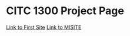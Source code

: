 # CITC 1300 Project Page

<a href="htmlintro/firstsite.html">Link to First Site</a>
<a href="actualHTML/MISITE.html">Link to MISITE</a>

